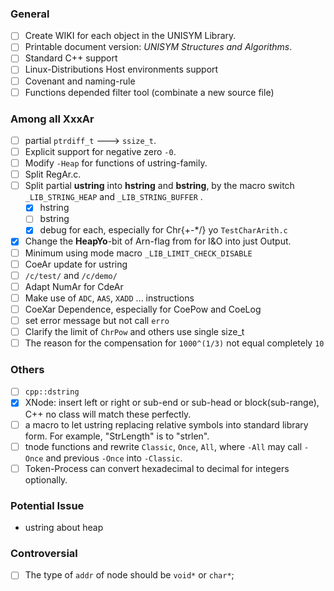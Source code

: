 ### General

- [ ] Create WIKI for each object in the UNISYM Library.
- [ ] Printable document version: *UNISYM Structures and Algorithms*.
- [ ] Standard C++ support
- [ ] Linux-Distributions Host environments support
- [ ] Covenant and naming-rule
- [ ] Functions depended filter tool (combinate a new source file)

### Among all XxxAr

- [ ] partial `ptrdiff_t` ---> `ssize_t`.
- [ ] Explicit support for negative zero `-0`.
- [ ] Modify `-Heap` for functions of ustring-family.
- [ ] Split RegAr.c.
- [ ] Split partial **ustring** into **hstring** and **bstring**, by the macro switch `_LIB_STRING_HEAP` and `_LIB_STRING_BUFFER` .
  - [x] hstring
  - [ ] bstring
  - [x] debug for each, especially for Chr{+-*/} yo `TestCharArith.c`
- [x] Change the **HeapYo**-bit of Arn-flag from for I&O into just Output.
- [ ] Minimum using mode macro  `_LIB_LIMIT_CHECK_DISABLE`
- [ ] CoeAr update for ustring
- [ ] `/c/test/` and `/c/demo/`
- [ ] Adapt NumAr for CdeAr
- [ ] Make use of `ADC`, `AAS`, `XADD` ... instructions
- [ ] CoeXar Dependence, especially for CoePow and CoeLog
- [ ] set error message but not call `erro`
- [ ] Clarify the limit of `ChrPow` and others use single size_t
- [ ] The reason for the compensation for `1000^(1/3)` not equal completely `10`

### Others

- [ ] `cpp::dstring`
- [x] XNode: insert left or right or sub-end or sub-head or block(sub-range), C++ no class will match these perfectly.
- [ ] a macro to let ustring replacing relative symbols into standard library form. For example, "StrLength" is to "strlen".
- [ ] tnode functions and rewrite `Classic`, `Once`, `All`, where `-All` may call `-Once` and previous `-Once` into `-Classic`.
- [ ] Token-Process can convert hexadecimal to decimal for integers optionally.

### Potential Issue

- ustring about heap



### Controversial

- [ ] The type of `addr` of node should be `void*` or `char*`;


